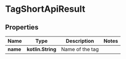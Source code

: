 
# TagShortApiResult

## Properties
| Name | Type | Description | Notes |
| ------------ | ------------- | ------------- | ------------- |
| **name** | **kotlin.String** | Name of the tag |  |



